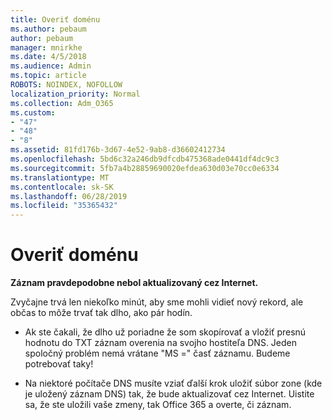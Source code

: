 ```yaml
---
title: Overiť doménu
ms.author: pebaum
author: pebaum
manager: mnirkhe
ms.date: 4/5/2018
ms.audience: Admin
ms.topic: article
ROBOTS: NOINDEX, NOFOLLOW
localization_priority: Normal
ms.collection: Adm_O365
ms.custom:
- "47"
- "48"
- "8"
ms.assetid: 81fd176b-3d67-4e52-9ab8-d36602412734
ms.openlocfilehash: 5bd6c32a246db9dfcdb475368ade0441df4dc9c3
ms.sourcegitcommit: 5fb7a4b28859690020efdea630d03e70cc0e6334
ms.translationtype: MT
ms.contentlocale: sk-SK
ms.lasthandoff: 06/28/2019
ms.locfileid: "35365432"
---
```

# <a name="verify-your-domain"></a>Overiť doménu

 **Záznam pravdepodobne nebol aktualizovaný cez Internet.**
  
Zvyčajne trvá len niekoľko minút, aby sme mohli vidieť nový rekord, ale občas to môže trvať tak dlho, ako pár hodín. 
  
- Ak ste čakali, že dlho už poriadne že som skopírovať a vložiť presnú hodnotu do TXT záznam overenia na svojho hostiteľa DNS. Jeden spoločný problém nemá vrátane "MS =" časť záznamu. Budeme potrebovať taky!

- Na niektoré počítače DNS musíte vziať ďalší krok uložiť súbor zone (kde je uložený záznam DNS) tak, že bude aktualizovať cez Internet. Uistite sa, že ste uložili vaše zmeny, tak Office 365 a overte, či záznam.
